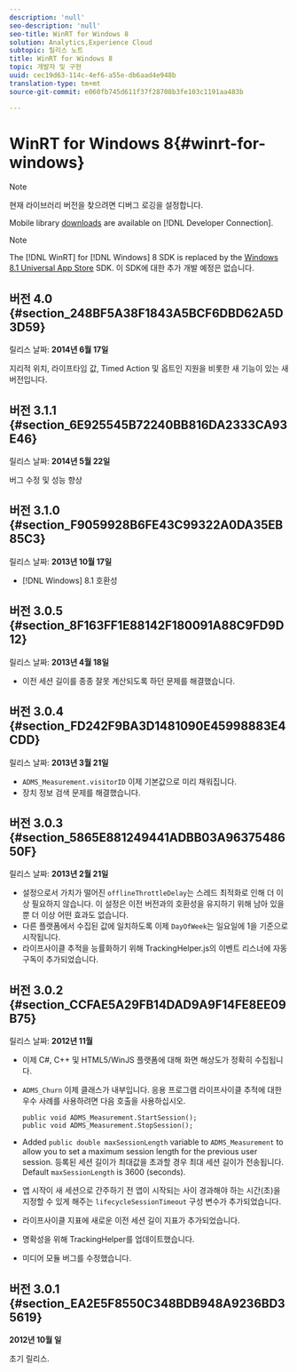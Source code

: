 ```yaml
---
description: 'null'
seo-description: 'null'
seo-title: WinRT for Windows 8
solution: Analytics,Experience Cloud
subtopic: 릴리스 노트
title: WinRT for Windows 8
topic: 개발자 및 구현
uuid: cec19d63-114c-4ef6-a55e-db6aad4e948b
translation-type: tm+mt
source-git-commit: e060fb745d611f37f28708b3fe103c1191aa483b

---
```



# WinRT for Windows 8{#winrt-for-windows}

>[!NOTE]
>
>현재 라이브러리 버전을 찾으려면 디버그 로깅을 설정합니다.

Mobile library [downloads](https://marketing.adobe.com/developer/get-started/mobile/c-measuring-mobile-applications) are available on [!DNL Developer Connection].

>[!NOTE]
>
>The [!DNL WinRT] for [!DNL Windows] 8 SDK is replaced by the [Windows 8.1 Universal App Store](../appmeasurement-release-notes/c-release-notes-winu.md#concept_79EEB87B0FEC4F6DB11BE8ED417A970E) SDK. 이 SDK에 대한 추가 개발 예정은 없습니다.

## 버전 4.0 {#section_248BF5A38F1843A5BCF6DBD62A5D3D59}

릴리스 날짜: **2014년 6월 17일**

지리적 위치, 라이프타임 값, Timed Action 및 옵트인 지원을 비롯한 새 기능이 있는 새 버전입니다.

## 버전 3.1.1 {#section_6E925545B72240BB816DA2333CA93E46}

릴리스 날짜: **2014년 5월 22일**

버그 수정 및 성능 향상

## 버전 3.1.0 {#section_F9059928B6FE43C99322A0DA35EB85C3}

릴리스 날짜: **2013년 10월 17일**

* [!DNL Windows] 8.1 호환성

## 버전 3.0.5 {#section_8F163FF1E88142F180091A88C9FD9D12}

릴리스 날짜: **2013년 4월 18일**

* 이전 세션 길이를 종종 잘못 계산되도록 하던 문제를 해결했습니다.

## 버전 3.0.4 {#section_FD242F9BA3D1481090E45998883E4CDD}

릴리스 날짜: **2013년 3월 21일**

* `ADMS_Measurement.visitorID` 이제 기본값으로 미리 채워집니다.
* 장치 정보 검색 문제를 해결했습니다.

## 버전 3.0.3 {#section_5865E881249441ADBB03A9637548650F}

릴리스 날짜: **2013년 2월 21일**

* 설정으로서 가치가 떨어진 `offlineThrottleDelay`는 스레드 최적화로 인해 더 이상 필요하지 않습니다. 이 설정은 이전 버전과의 호환성을 유지하기 위해 남아 있을 뿐 더 이상 어떤 효과도 없습니다.
* 다른 플랫폼에서 수집된 값에 일치하도록 이제 `DayOfWeek`는 일요일에 1을 기준으로 시작됩니다.
* 라이프사이클 추적을 능률화하기 위해 TrackingHelper.js의 이벤트 리스너에 자동 구독이 추가되었습니다.

## 버전 3.0.2 {#section_CCFAE5A29FB14DAD9A9F14FE8EE09B75}

릴리스 날짜: **2012년 11월**

* 이제 C#, C++ 및 HTML5/WinJS 플랫폼에 대해 화면 해상도가 정확히 수집됩니다.
* `ADMS_Churn` 이제 클래스가 내부입니다. 응용 프로그램 라이프사이클 추적에 대한 우수 사례를 사용하려면 다음 호출을 사용하십시오.

   ```
   public void ADMS_Measurement.StartSession(); 
   public void ADMS_Measurement.StopSession();
   ```

* Added `public double maxSessionLength` variable to `ADMS_Measurement` to allow you to set a maximum session length for the previous user session. 등록된 세션 길이가 최대값을 초과할 경우 최대 세션 길이가 전송됩니다. Default `maxSessionLength` is 3600 (seconds).
* 앱 시작이 새 세션으로 간주하기 전 앱이 시작되는 사이 경과해야 하는 시간(초)을 지정할 수 있게 해주는 `lifecycleSessionTimeout` 구성 변수가 추가되었습니다.
* 라이프사이클 지표에 새로운 이전 세션 길이 지표가 추가되었습니다.
* 명확성을 위해 TrackingHelper를 업데이트했습니다.
* 미디어 모듈 버그를 수정했습니다.

## 버전 3.0.1 {#section_EA2E5F8550C348BDB948A9236BD35619}

**2012년 10월 일**

초기 릴리스.
